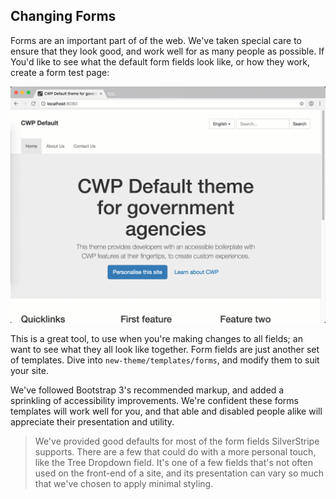 ## Changing Forms

Forms are an important part of of the web. We've taken special care to ensure that they look good, and work well for as many people as possible. If You'd like to see what the default form fields look like, or how they work, create a form test page:

![Creating the form test page](images/creating-the-form-test-page.gif)

This is a great tool, to use when you're making changes to all fields; an want to see what they all look like together. Form fields are just another set of templates. Dive into `new-theme/templates/forms`, and modify them to suit your site.

We've followed Bootstrap 3's recommended markup, and added a sprinkling of accessibility improvements. We're confident these forms templates will work well for you, and that able and disabled people alike will appreciate their presentation and utility.

> We've provided good defaults for most of the form fields SilverStripe supports. There are a few that could do with a more personal touch, like the Tree Dropdown field. It's one of a few fields that's not often used on the front-end of a site, and its presentation can vary so much that we've chosen to apply minimal styling.
